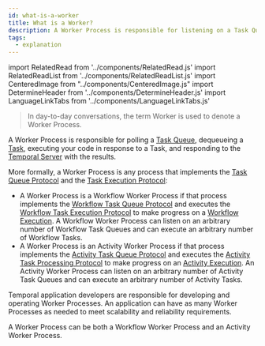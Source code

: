 ```yaml
---
id: what-is-a-worker
title: What is a Worker?
description: A Worker Process is responsible for listening on a Task Queue, dequeueing a Task, executing your code in response to a Task, and responding to the Temporal Server with the results.
tags:
  - explanation
---
```


import RelatedRead from '../components/RelatedRead.js'
import RelatedReadList from '../components/RelatedReadList.js'
import CenteredImage from "../components/CenteredImage.js"
import DetermineHeader from '../components/DetermineHeader.js'
import LanguageLinkTabs from '../components/LanguageLinkTabs.js'

<DetermineHeader
hLevel={props.hLevel}
hText={props.hText}
/>

> In day-to-day conversations, the term Worker is used to denote a Worker Process.

<CenteredImage
imagePath="/diagrams/worker-and-server-component.svg"
title="Component diagram of a Worker Process and the Temporal Server"
/>

A Worker Process is responsible for polling a [Task Queue](#), dequeueing a [Task](#), executing your code in response to a Task, and responding to the [Temporal Server](#) with the results.

More formally, a Worker Process is any process that implements the [Task Queue Protocol](#) and the [Task Execution Protocol](#):

- A Worker Process is a Workflow Worker Process if that process implements the [Workflow Task Queue Protocol](#) and executes the [Workflow Task Execution Protocol](#) to make progress on a [Workflow Execution](#).
  A Workflow Worker Process can listen on an arbitrary number of Workflow Task Queues and can execute an arbitrary number of Workflow Tasks.
- A Worker Process is an Activity Worker Process if that process implements the [Activity Task Queue Protocol](#) and executes the [Activity Task Processing Protocol](#) to make progress on an [Activity Execution](#).
  An Activity Worker Process can listen on an arbitrary number of Activity Task Queues and can execute an arbitrary number of Activity Tasks.

Temporal application developers are responsible for developing and operating Worker Processes.
An application can have as many Worker Processes as needed to meet scalability and reliability requirements.

A Worker Process can be both a Workflow Worker Process and an Activity Worker Process.

<CenteredImage
imagePath="/diagrams/worker-and-server-entity-relationship.svg"
imageSize="100"
title="Entity relationship diagram (meta model) of Worker Processes, Task Queues, and Tasks"
/>

<RelatedReadList
readliststring="
What is a Task?#?e|
What is a Task Queue?#?e|
How to operate Worker Processes?#?og|
How to develop a Worker Process in Go?/docs/content/how-to-develop-a-worker-process-in-go?dg|
How to develop a Worker Process in Java?/docs/content/how-to-develop-a-worker-process-in-java?dg|
How to develop a Worker Process in Node.js?/docs/content/how-to-develop-a-worker-process-in-node?dg|
How to develop a Worker Process in PHP?/docs/content/how-to-develop-a-worker-process-in-php?dg"
/>

